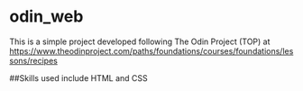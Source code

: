 # odin_web
This is a simple project developed following The Odin Project (TOP) at https://www.theodinproject.com/paths/foundations/courses/foundations/lessons/recipes

##Skills used include HTML and CSS